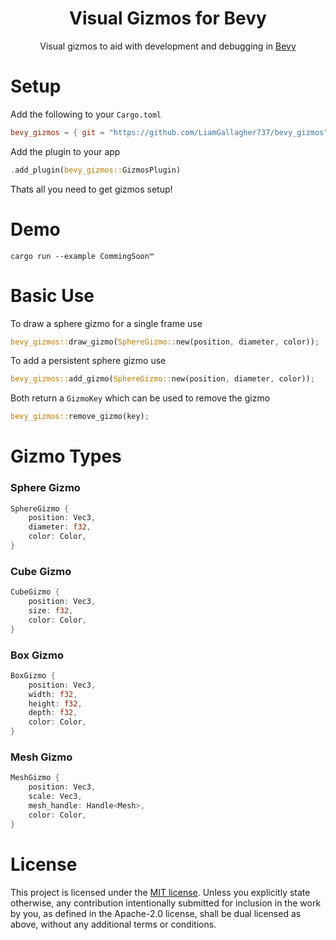 <div align="center">

# Visual Gizmos for Bevy

Visual gizmos to aid with development and debugging in [Bevy](https://bevyengine.org/)

<!--
Add image/gif here
-->

</div>



# Setup

Add the following to your `Cargo.toml`
```toml
bevy_gizmos = { git = "https://github.com/LiamGallagher737/bevy_gizmos" }
```

Add the plugin to your app
```rs
.add_plugin(bevy_gizmos::GizmosPlugin)
```

Thats all you need to get gizmos setup!



# Demo
```console
cargo run --example CommingSoon™ 
```



# Basic Use

To draw a sphere gizmo for a single frame use
```rs
bevy_gizmos::draw_gizmo(SphereGizmo::new(position, diameter, color));
```

To add a persistent sphere gizmo use
```rs
bevy_gizmos::add_gizmo(SphereGizmo::new(position, diameter, color));
```
Both return a `GizmoKey` which can be used to remove the gizmo
```rs
bevy_gizmos::remove_gizmo(key);
```



# Gizmo Types

### Sphere Gizmo
```rs
SphereGizmo {
    position: Vec3,
    diameter: f32,
    color: Color,
}
```

### Cube Gizmo
```rs
CubeGizmo {
    position: Vec3,
    size: f32,
    color: Color,
}
```

### Box Gizmo
```rs
BoxGizmo {
    position: Vec3,
    width: f32,
    height: f32,
    depth: f32,
    color: Color,
}
```

### Mesh Gizmo
```rs
MeshGizmo {
    position: Vec3,
    scale: Vec3,
    mesh_handle: Handle<Mesh>,
    color: Color,
}
```



# License
This project is licensed under the [MIT license](https://github.com/LiamGallagher737/bevy_gizmos/blob/main/LICENSE). Unless you explicitly state otherwise, any contribution intentionally submitted for inclusion in the work by you, as defined in the Apache-2.0 license, shall be dual licensed as above, without any additional terms or conditions.

